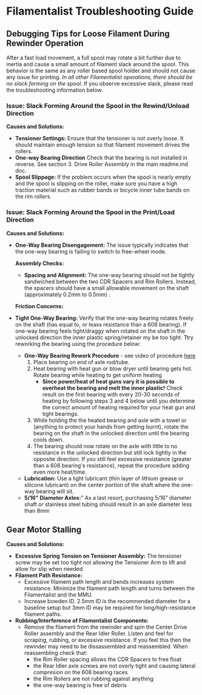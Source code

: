 # Filamentalist Troubleshooting Guide

## Debugging Tips for Loose Filament During Rewinder Operation

After a fast load movement, a full spool may rotate a bit further due to inertia and cause a small amount of filament slack around the spool. This behavior is the same as any roller based spool holder and should not cause any issue for printing. 
*In all other Filamentalist operations, there should be no slack forming on the spool.*
If you observe excessive slack, please read the troubleshooting information below.

### Issue: Slack Forming Around the Spool in the Rewind/Unload Direction

**Causes and Solutions:**
- **Tensioner Settings:** Ensure that the tensioner is not overly loose. It should maintain enough tension so that filament movement drives the rollers.
- **One-way Bearing Direction** Check that the bearing is not installed in reverse. See section 3. Drive Roller Assembly in the main readme.md doc.  
- **Spool Slippage:** If the problem occurs when the spool is nearly empty and the spool is slipping on the roller, make sure you have a high traction material such as rubber bands or bicycle inner tube bands on the rim rollers. 

### Issue: Slack Forming Around the Spool in the Print/Load Direction

**Causes and Solutions:**
- **One-Way Bearing Disengagement:** The issue typically indicates that the one-way bearing is failing to switch to free-wheel mode.
  
  **Assembly Checks:**
  - **Spacing and Alignment:** The one-way bearing should not be tightly sandwiched between the two CDR Spacers and Rim Rollers. Instead, the spacers should have a small allowable movement on the shaft (approximately 0.2mm to 0.5mm) .
  
  **Friction Concerns:**

- **Tight One-Way Bearing:** Verify that the one-way bearing rotates freely on the shaft (has equal to, or leass resistance than a 608 bearing). If one-way bearing feels tight/draggy when rotated on the shaft in the unlocked direction the inner plastic spring/retainer my be too tight.  Ttry reworking the bearing using the procedure below:
  - **One-Way Bearing Rework Procedure** - see video of procedure [here](https://photos.app.goo.gl/rgrtAJLfc5br5F7E9)
      1. Place bearing on end of axle rod/tube.
      2. Heat bearing with heat gun or blow dryer until bearing gets hot.  Rotate bearing while heating to get uniform heating
         - **Since power/heat of heat guns vary it is possible to overheat the bearing and melt the inner plastic!** Check result on the first bearing with every 20-30 seconds of heating by following steps 3 and 4 below until you determine the correct amount of heating required for your heat gun and tight bearings.
      4. While holding the the heated bearing and axle with a towel or (anything to protect your hands from getting burnt), rotate the bearing on the shaft in the unlocked direction until the bearing cools down.
      5. The bearing should now rotate on the axle with little to no resistance in the unlocked direction but still lock tightly in the opposite direction.  If you still feel excessive resistance (greater than a 608 bearing's resistance), repeat the procedure adding even more heat/time.
  - **Lubrication:** Use a light lubricant (thin layer of lithium grease or silicone lubricant) on the center portion of the shaft where the one-way bearing will sit.
  - **5/16" Diameter Axles:**" As a last resort, purchasing 5/16" diameter shaft or stainless steel tubing should result in an axle diameter less than 8mm

## Gear Motor Stalling

**Causes and Solutions:**
- **Excessive Spring Tension on Tensioner Assembly:**  The tensioner screw may be set too tight not allowing the Tensioner Arm to lift and allow for slip when needed
- **Filament Path Resistance:**
  - Excessive filament path length and bends increases system resistance.  Minimize the filament path length and turns between the Filamentalist and the MMU.
  - Increase bowden ID.  2.5mm ID is the recommended diameter for a baseline setup but 3mm ID may be required for long/high-resistance filament paths.
- **Rubbing/Interference of Filamentalist Components:**
  - Remove the filament from the rewinder and spin the Center Drive Roller assembly and the Rear Idler Roller.  Listen and feel for scraping, rubbing, or excessive resistance. If you feel this then the rewinder may need to be dissassembled and reassembled.  When reassembling check that:
    -  the Rim Roller spacing allows the CDR Spacers to free float
    -  the Rear Idler axle screws are not overly tight and causing lateral compresion on the 608 bearing races
    -  the Rim Rollers are not rubbing against anything
    -  the one-way bearing is free of debris
